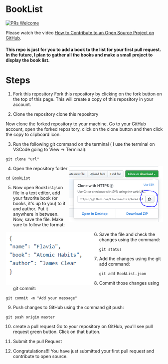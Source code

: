 # BookList
[![PRs Welcome](https://img.shields.io/badge/PRs-welcome-brightgreen.svg?style=flat-square)](http://makeapullrequest.com)

Please watch the video [How to Contribute to an Open Source Project on GitHub](https://egghead.io/courses/how-to-contribute-to-an-open-source-project-on-github).

#### This repo is just for you to add a book to the list for your first pull request. In the future, I plan to gather all the books and make a small project to display the book list.

# Steps
1. Fork this repository
Fork this repository by clicking on the fork button on the top of this page. This will create a copy of this repository in your account.

2. Clone the repository
clone this repository

Now clone the forked repository to your machine. Go to your GitHub account, open the forked repository, click on the clone button and then click the copy to clipboard icon.

3. Run the following git command on the terminal ( I use the terminal on VSCode going to View -> Terminal):

```
git clone "url"
```
<img align="right" width="300" src="img/clone.png" alt="clone this repository" />

4. Open the repository folder
```
cd BookList
```
5. Now open BookList.json file in a text editor, add your favorite book (or books, it's up to you) to it and author. Put it anywhere in between. Now, save the file.
Make sure to follow the format:
<img align="left" width="300" src="img/json.png" alt="json format" />

6. Save the file and check the changes using the command:
```
git status
```
7. Add the changes using the git add command:
```
git add BookList.json
```
8. Commit those changes using git commit:
```
git commit -m "Add your message"
```
9. Push changes to GitHub using the command git push:
```
git push origin master
```
10. create a pull request
Go to your repository on GitHub, you'll see pull request green button. Click on that button.

11. Submit the pull Request

12. Congratulations!!! You have just submitted your first pull request and contribute to open source.

